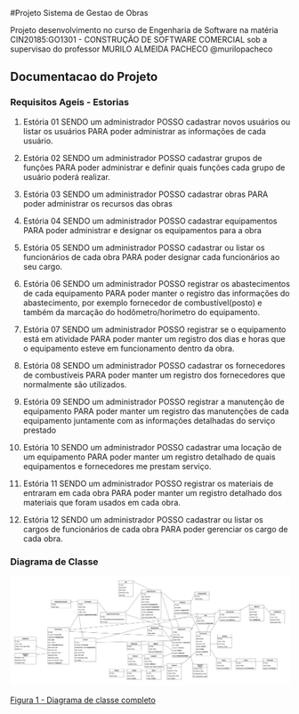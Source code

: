 #Projeto Sistema de Gestao de Obras

Projeto desenvolvimento no curso de Engenharia de Software
na matéria CIN20185:GO1301 - CONSTRUÇÃO DE SOFTWARE COMERCIAL
sob a supervisao do professor MURILO ALMEIDA PACHECO @murilopacheco


## Documentacao do Projeto

### Requisitos Ageis - Estorias
1.	Estória 01
    SENDO um administrador
    POSSO cadastrar novos usuários ou listar os usuários
    PARA poder administrar as informações de cada usuário.

2.	Estória 02
      SENDO um administrador
      POSSO cadastrar grupos de funções
      PARA poder administrar e definir quais funções cada grupo de usuário poderá realizar.

3.	Estória 03
      SENDO um administrador
      POSSO cadastrar obras
      PARA poder administrar os recursos das obras

4.	Estória 04
      SENDO um administrador
      POSSO cadastrar equipamentos
      PARA poder administrar e designar os equipamentos para a obra

5.	Estória 05
      SENDO um administrador
      POSSO cadastrar ou listar os funcionários de cada obra
      PARA poder designar cada funcionários ao seu cargo.

6.	Estória 06
      SENDO um administrador
      POSSO registrar os abastecimentos de cada equipamento
      PARA poder manter o registro das informações do abastecimento, por exemplo fornecedor de combustível(posto) e também da marcação do hodômetro/horímetro do equipamento.

7.	Estória 07
      SENDO um administrador
      POSSO registrar se o equipamento está em atividade
      PARA poder manter um registro dos dias e horas que o equipamento esteve em funcionamento dentro da obra.


8.	Estória 08
      SENDO um administrador
      POSSO cadastrar os fornecedores de combustíveis
      PARA poder manter um registro dos fornecedores que normalmente são utilizados.

9.	Estória 09
      SENDO um administrador
      POSSO registrar a manutenção de equipamento
      PARA poder manter um registro das manutenções de cada equipamento juntamente com as informações detalhadas do serviço prestado

10.	Estória 10
       SENDO um administrador
       POSSO cadastrar uma locação de um equipamento
       PARA poder manter um registro detalhado de quais equipamentos e fornecedores me prestam serviço.

11.	Estória 11
       SENDO um administrador
       POSSO registrar os materiais de entraram em cada obra
       PARA poder manter um registro detalhado dos materiais que foram usados em cada obra.

12.	Estória 12
       SENDO um administrador
       POSSO cadastrar ou listar os cargos de funcionários de cada obra
       PARA poder gerenciar os cargo de cada obra.

### Diagrama de Classe

![Figura 1](docs/DiagramaDeClasse.png)

<u>Figura 1 - Diagrama de classe completo</u>	

​    

